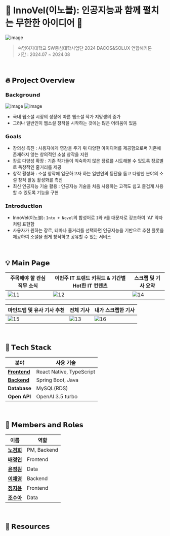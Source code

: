 # 🪽 InnoVel(이노블): 인공지능과 함께 펼치는 무한한 아이디어 🪽
![image](https://github.com/user-attachments/assets/ee1bf034-a025-44e8-aadc-e8b772c1d6c4) </br>

> 숙명여자대학교 SW중심대학사업단 2024 DACOS&SOLUX 연합해커톤 </br>
> 기간 : 2024.07 ~ 2024.08 </br>

</br>

## 🔥 **𝗣𝗿𝗼𝗷𝗲𝗰𝘁 𝗢𝘃𝗲𝗿𝘃𝗶𝗲𝘄**

### 𝗕𝗮𝗰𝗸𝗴𝗿𝗼𝘂𝗻𝗱
![image](https://github.com/user-attachments/assets/00b493a8-753a-4516-b6c2-98b7dbe43fd9)
![image](https://github.com/user-attachments/assets/279bdcd9-8113-4de1-ad96-326c6f62e9fc)

- 국내 웹소설 시장의 성장에 따른 웹소설 작가 지망생의 증가 
- 그러나 일반인이 웹소설 창작을 시작하는 것에는 많은 어려움이 있음 


### 𝗚𝗼𝗮𝗹𝘀
- 창의성 촉진 : 사용자에게 영감을 주기 위 다양한 아이디어를 제공함으로써 기존에 존재하지 않는 창의적인 소설 창작을 지원
- 장르 다양성 확장 : 기존 작가들이 익숙하지 않은 장르를 시도해볼 수 있도록 장르별로 독창적인 줄거리를 제공
- 창작 활성화 : 소설 창작에 입문하고자 하는 일반인의 등단을 돕고 다양한 분야의 소설 창작 활동 활성화를 촉진
- 최신 인공지능 기술 활용 : 인공지능 기술을 처음 사용하는 고객도 쉽고 즐겁게 사용할 수 있도록 기능을 구현 

### 𝗜𝗻𝘁𝗿𝗼𝗱𝘂𝗰𝘁𝗶𝗼𝗻

- InnoVel(이노블): `Into + Novel`의 합성어로 `I`와 `V`를 대문자로 강조하여 'AI' 약자처럼 표현함  
- 사용자가 원하는 장르, 테마나 줄거리를 선택하면 인공지능을 기반으로 추천 플롯을 제공하여 소설을 쉽게 창작하고 공유할 수 있는 서비스

</br>

## 💡 **𝗠𝗮𝗶𝗻 𝗣𝗮𝗴𝗲**

| **주목해야 할 관심 직무 소식**                                                   | **이번주 IT 트렌드 키워드 & 기간별 Hot한 IT 컨텐츠**                          | **스크랩 및 기사 요약**                                                   |
|--------------------------------------------------------------------------------|----------------------------------------------------------------------------|----------------------------------------------------------------------------|
| ![11](https://github.com/user-attachments/assets/3dafb36c-7c1e-4d1d-be75-4e2a2a7838af) | ![12](https://github.com/user-attachments/assets/b8e93af6-5e56-48ce-828b-c5a35d5e8f64) | ![14](https://github.com/user-attachments/assets/a71edbc7-3a0b-461f-9adf-7ec309bf9690) |

| **마인드맵 및 유사 기사 추천**                                                   | **전체 기사**                                                              | **내가 스크랩한 기사**                                                     |
|--------------------------------------------------------------------------------|----------------------------------------------------------------------------|----------------------------------------------------------------------------|
| ![15](https://github.com/user-attachments/assets/a2f09faa-5b9f-42f9-b6c0-e155eca7d290) | ![13](https://github.com/user-attachments/assets/3137fe25-ed53-4947-bbf7-b7ef734d0f7f) | ![16](https://github.com/user-attachments/assets/b87a9eac-a300-4d51-a2bc-d1f90def122e) |

</br>

## 🔧 **𝗧𝗲𝗰𝗵 𝗦𝘁𝗮𝗰𝗸**

| **분야**       | **사용 기술**                                 | 
|----------------|---------------------------------------------|   
| **[Frontend](https://github.com/solux-innovel/frontend)**   | React Native, TypeScript                         |
| **[Backend](https://github.com/solux-innovel/backend)**    | Spring Boot, Java   | 
| **Database**   | MySQL(RDS)                       |
| **Open API**        | OpenAI 3.5 turbo  |

</br>

## 👥 **𝗠𝗲𝗺𝗯𝗲𝗿𝘀 𝗮𝗻𝗱 𝗥𝗼𝗹𝗲𝘀**

| **이름**            | **역할**              |
|---------------------|-----------------------|
| [**노경희**](https://github.com/khee2)     | PM, Backend |
| [**배정연**](https://github.com/bluishflame)  | Frontend  |
| [**윤정원**](https://github.com/Yun-Jeongwon) | Data |
| [**이채영**](https://github.com/alwaysY0ung)     | Backend  |
| [**정지윤**](https://github.com/GeeYun086)     | Frontend  |
| [**조수아**](https://github.com/sua0316)     | Data  |

</br>


## 🔗 𝗥𝗲𝘀𝗼𝘂𝗿𝗰𝗲𝘀
